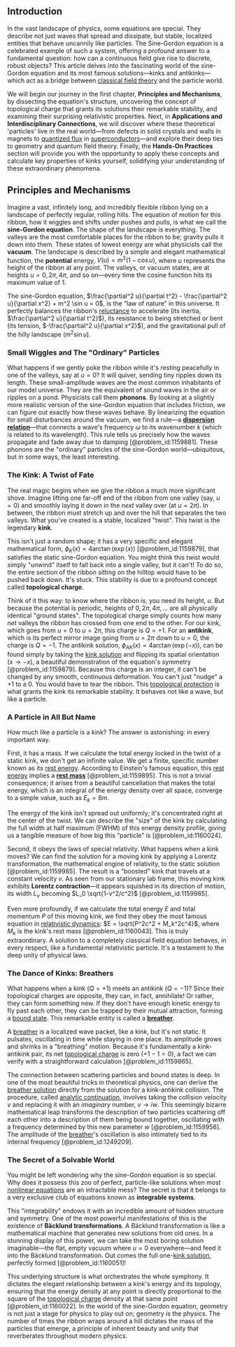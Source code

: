 ## Introduction
In the vast landscape of physics, some equations are special. They describe not just waves that spread and dissipate, but stable, localized entities that behave uncannily like particles. The Sine-Gordon equation is a celebrated example of such a system, offering a profound answer to a fundamental question: how can a continuous field give rise to discrete, robust objects? This article delves into the fascinating world of the sine-Gordon equation and its most famous solutions—kinks and antikinks—which act as a bridge between [classical field theory](@article_id:148981) and the particle world.

We will begin our journey in the first chapter, **Principles and Mechanisms**, by dissecting the equation's structure, uncovering the concept of topological charge that grants its solutions their remarkable stability, and examining their surprising relativistic properties. Next, in **Applications and Interdisciplinary Connections**, we will discover where these theoretical 'particles' live in the real world—from defects in solid crystals and walls in magnets to [quantized flux](@article_id:157437) in [superconductors](@article_id:136316)—and explore their deep ties to geometry and quantum field theory. Finally, the **Hands-On Practices** section will provide you with the opportunity to apply these concepts and calculate key properties of kinks yourself, solidifying your understanding of these extraordinary phenomena.

## Principles and Mechanisms

Imagine a vast, infinitely long, and incredibly flexible ribbon lying on a landscape of perfectly regular, rolling hills. The equation of motion for this ribbon, how it wiggles and shifts under pushes and pulls, is what we call the **sine-Gordon equation**. The shape of the landscape is everything. The valleys are the most comfortable places for the ribbon to be; gravity pulls it down into them. These states of lowest energy are what physicists call the **vacuum**. The landscape is described by a simple and elegant mathematical function, the **potential** energy, $V(u) = m^2(1 - \cos u)$, where $u$ represents the height of the ribbon at any point. The valleys, or vacuum states, are at heights $u=0, 2\pi, 4\pi$, and so on—every time the cosine function hits its maximum value of 1.

The sine-Gordon equation, $\frac{\partial^2 u}{\partial t^2} - \frac{\partial^2 u}{\partial x^2} + m^2 \sin u = 0$, is the “law of nature” in this universe. It perfectly balances the ribbon's [reluctance](@article_id:260127) to accelerate (its inertia, $\frac{\partial^2 u}{\partial t^2}$), its resistance to being stretched or bent (its tension, $-\frac{\partial^2 u}{\partial x^2}$), and the gravitational pull of the hilly landscape ($m^2 \sin u$).

### Small Wiggles and The "Ordinary" Particles

What happens if we gently poke the ribbon while it's resting peacefully in one of the valleys, say at $u=0$? It will quiver, sending tiny ripples down its length. These small-amplitude waves are the most common inhabitants of our model universe. They are the equivalent of sound waves in the air or ripples on a pond. Physicists call them **phonons**. By looking at a slightly more realistic version of the sine-Gordon equation that includes friction, we can figure out exactly how these waves behave. By linearizing the equation for small disturbances around the vacuum, we find a rule—a **[dispersion relation](@article_id:138019)**—that connects a wave's frequency $\omega$ to its wavenumber $k$ (which is related to its wavelength). This rule tells us precisely how the waves propagate and fade away due to damping [@problem_id:1159881]. These phonons are the "ordinary" particles of the sine-Gordon world—ubiquitous, but in some ways, the least interesting.

### The Kink: A Twist of Fate

The real magic begins when we give the ribbon a much more significant shove. Imagine lifting one far-off end of the ribbon from one valley (say, $u=0$) and smoothly laying it down in the *next* valley over (at $u=2\pi$). In between, the ribbon must stretch up and over the hill that separates the two valleys. What you've created is a stable, localized "twist". This twist is the legendary **kink**.

This isn't just a random shape; it has a very specific and elegant mathematical form, $\phi_K(x) = 4 \arctan(\exp(x))$ [@problem_id:1159879], that satisfies the static sine-Gordon equation. You might think this twist would simply "unwind" itself to fall back into a single valley, but it can't! To do so, the entire section of the ribbon sitting on the hilltop would have to be pushed back down. It's stuck. This stability is due to a profound concept called **topological charge**.

Think of it this way: to know where the ribbon is, you need its height, $u$. But because the potential is periodic, heights of $0, 2\pi, 4\pi, \dots$ are all physically identical "ground states". The topological charge simply counts how many *net* valleys the ribbon has crossed from one end to the other. For our kink, which goes from $u=0$ to $u=2\pi$, this charge is $Q=+1$. For an **antikink**, which is its perfect mirror image going from $u=2\pi$ down to $u=0$, the charge is $Q=-1$. The antikink solution, $\phi_{AK}(x) = 4 \arctan(\exp(-x))$, can be found simply by taking the [kink solution](@article_id:192624) and flipping its spatial orientation ($x \to -x$), a beautiful demonstration of the equation's symmetry [@problem_id:1159879]. Because this charge is an integer, it can't be changed by any smooth, continuous deformation. You can't just "nudge" a $+1$ to a $0$. You would have to tear the ribbon. This [topological protection](@article_id:144894) is what grants the kink its remarkable stability. It behaves not like a wave, but like a particle.

### A Particle in All But Name

How much like a particle is a kink? The answer is astonishing: in every important way.

First, it has a mass. If we calculate the total energy locked in the twist of a static kink, we don't get an infinite value. We get a finite, specific number known as its [rest energy](@article_id:263152). According to Einstein's famous equation, this [rest energy](@article_id:263152) implies a **[rest mass](@article_id:263607)** [@problem_id:1159895]. This is not a trivial consequence; it arises from a beautiful cancellation that makes the total energy, which is an integral of the energy density over all space, converge to a simple value, such as $E_k = 8m$.

The energy of the kink isn't spread out uniformly; it's concentrated right at the center of the twist. We can describe the "size" of the kink by calculating the full width at half maximum (FWHM) of this energy density profile, giving us a tangible measure of how big this "particle" is [@problem_id:1160024].

Second, it obeys the laws of special relativity. What happens when a kink moves? We can find the solution for a moving kink by applying a Lorentz transformation, the mathematical engine of relativity, to the static solution [@problem_id:1159985]. The result is a "boosted" kink that travels at a constant velocity $v$. As seen from our stationary lab frame, this moving kink exhibits **Lorentz contraction**—it appears squished in its direction of motion, its width $L_v$ becoming $L_0 \sqrt{1-v^2/c^2}$ [@problem_id:1159985].

Even more profoundly, if we calculate the total energy $E$ and total momentum $P$ of this moving kink, we find they obey the most famous equation in [relativistic dynamics](@article_id:263724): $E = \sqrt{P^2c^2 + M_k^2c^4}$, where $M_k$ is the kink's rest mass [@problem_id:1160043]. This is truly extraordinary. A solution to a completely classical field equation behaves, in every respect, like a fundamental relativistic particle. It's a testament to the deep unity of physical laws.

### The Dance of Kinks: Breathers

What happens when a kink ($Q=+1$) meets an antikink ($Q=-1$)? Since their topological charges are opposite, they can, in fact, annihilate! Or rather, they can form something new. If they don't have enough kinetic energy to fly past each other, they can be trapped by their mutual attraction, forming a [bound state](@article_id:136378). This remarkable entity is called a **[breather](@article_id:199072)**.

A [breather](@article_id:199072) is a localized wave packet, like a kink, but it's not static. It pulsates, oscillating in time while staying in one place. Its amplitude grows and shrinks in a "breathing" motion. Because it's fundamentally a kink-antikink pair, its net [topological charge](@article_id:141828) is zero ($+1 - 1 = 0$), a fact we can verify with a straightforward calculation [@problem_id:1159865].

The connection between scattering particles and bound states is deep. In one of the most beautiful tricks in theoretical physics, one can derive the [breather solution](@article_id:203549) directly from the solution for a kink-antikink collision. The procedure, called [analytic continuation](@article_id:146731), involves taking the collision velocity $v$ and replacing it with an *imaginary* number, $v \to iw$. This seemingly bizarre mathematical leap transforms the description of two particles scattering off each other into a description of them being bound together, oscillating with a frequency determined by this new parameter $w$ [@problem_id:1159956]. The amplitude of the [breather](@article_id:199072)'s oscillation is also intimately tied to its internal frequency [@problem_id:1249209].

### The Secret of a Solvable World

You might be left wondering why the sine-Gordon equation is so special. Why does it possess this zoo of perfect, particle-like solutions when most [nonlinear equations](@article_id:145358) are an intractable mess? The secret is that it belongs to a very exclusive club of equations known as **integrable systems**.

This "integrability" endows it with an incredible amount of hidden structure and symmetry. One of the most powerful manifestations of this is the existence of **Bäcklund transformations**. A Bäcklund transformation is like a mathematical machine that generates new solutions from old ones. In a stunning display of this power, we can take the most boring solution imaginable—the flat, empty vacuum where $u=0$ everywhere—and feed it into the Bäcklund transformation. Out comes the full one-[kink solution](@article_id:192624), perfectly formed [@problem_id:1160051]!

This underlying structure is what orchestrates the whole symphony. It dictates the elegant relationship between a kink's energy and its topology, ensuring that the energy density at any point is directly proportional to the square of the [topological charge](@article_id:141828) density at that same point [@problem_id:1160022]. In the world of the sine-Gordon equation, geometry is not just a stage for physics to play out on; geometry *is* the physics. The number of times the ribbon wraps around a hill dictates the mass of the particles that emerge, a principle of inherent beauty and unity that reverberates throughout modern physics.